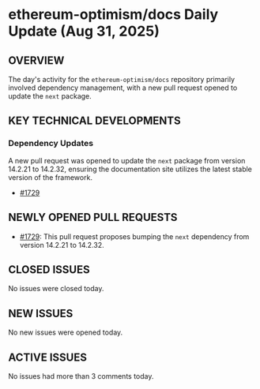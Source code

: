 # ethereum-optimism/docs Daily Update (Aug 31, 2025)
## OVERVIEW 
The day's activity for the `ethereum-optimism/docs` repository primarily involved dependency management, with a new pull request opened to update the `next` package.

## KEY TECHNICAL DEVELOPMENTS

### Dependency Updates
A new pull request was opened to update the `next` package from version 14.2.21 to 14.2.32, ensuring the documentation site utilizes the latest stable version of the framework.
- [#1729](https://github.com/ethereum-optimism/docs/pull/1729)

## NEWLY OPENED PULL REQUESTS
- [#1729](https://github.com/ethereum-optimism/docs/pull/1729): This pull request proposes bumping the `next` dependency from version 14.2.21 to 14.2.32.

## CLOSED ISSUES
No issues were closed today.

## NEW ISSUES
No new issues were opened today.

## ACTIVE ISSUES
No issues had more than 3 comments today.
